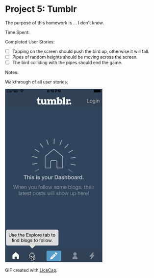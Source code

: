 # Project 5: Tumblr

The purpose of this homework is ... I don't know.

Time Spent: 

Completed User Stories:
* [ ]	Tapping on the screen should push the bird up, otherwise it will fall.
* [ ]	Pipes of random heights should be moving across the screen.
* [ ]	The bird colliding with the pipes should end the game.

Notes:


Walkthrough of all user stories:

![Video Walkthrough](demo.gif)

GIF created with [LiceCap](http://www.cockos.com/licecap/).
